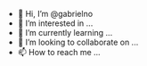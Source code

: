 - 👋 Hi, I’m @gabrielno
- 👀 I’m interested in ...
- 🌱 I’m currently learning ...
- 💞️ I’m looking to collaborate on ...
- 📫 How to reach me ...

<!---
gabrielno/gabrielno is a ✨ special ✨ repository because its `README.md` (this file) appears on your GitHub profile.
You can click the Preview link to take a look at your changes.
--->
